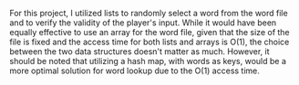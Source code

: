 For this project, I utilized lists to randomly select a word from the word file and to verify the validity of the player's input. While it would have been equally effective to use an array for the word file, given that the size of the file is fixed and the access time for both lists and arrays is O(1), the choice between the two data structures doesn't matter as much. However, it should be noted that utilizing a hash map, with words as keys, would be a more optimal solution for word lookup due to the O(1) access time.
